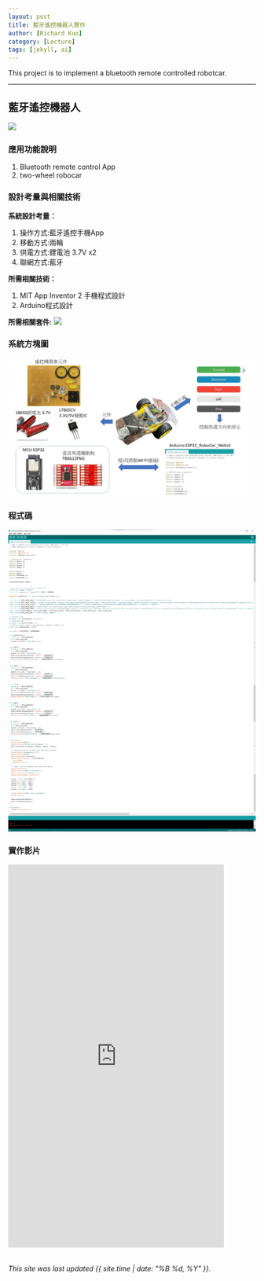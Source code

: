 ```yaml
---
layout: post
title: 藍牙遙控機器人實作
author: [Richard Kuo]
category: [Lecture]
tags: [jekyll, ai]
---
```


This project is to implement a bluetooth remote controlled robotcar.

---
## 藍牙遙控機器人
![](https://github.com/rkuo2023/MCU-project/blob/main/images/ESP32_RoboCar.jpg?raw=true)


### 應用功能說明
1. Bluetooth remote control App 
2. two-wheel robocar

### 設計考量與相關技術
**系統設計考量：**<br>
1. 操作方式:藍牙遙控手機App
2. 移動方式:兩輪 
3. 供電方式:鋰電池 3.7V x2
4. 聯網方式:藍牙

**所需相關技術：**
1. MIT App Inventor 2 手機程式設計 
2. Arduino程式設計

**所需相關套件:**
![](https://image.ruten.com.tw/g2/8/d4/16/21440347657238_872.jpg)

### 系統方塊圖
![](https://github.com/zanlin920601/MCU-project/blob/main/images/CAR2.jpg?raw=true)

### 程式碼
![](https://github.com/zanlin920601/MCU-project/blob/main/images/1.png?raw=true)
![](https://github.com/zanlin920601/MCU-project/blob/main/images/232.png?raw=true)
![](https://github.com/zanlin920601/MCU-project/blob/main/images/3.png?raw=true)
### 實作影片
<iframe width="439" height="780" src="https://www.youtube.com/embed/d6-BwM-aoR0" title="藍牙遙控機器人遙控實作" frameborder="0" allow="accelerometer; autoplay; clipboard-write; encrypted-media; gyroscope; picture-in-picture; web-share" allowfullscreen></iframe>
<br>
<br>

*This site was last updated {{ site.time | date: "%B %d, %Y" }}.*


